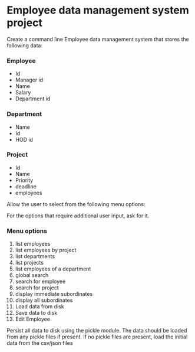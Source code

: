 # Employee data management system project

Create a command line Employee data management system that stores the following data:

### Employee
- Id
- Manager id
- Name
- Salary
- Department id


### Department
- Name
- Id
- HOD id


### Project
- Id 
- Name
- Priority
- deadline
- employees

Allow the user to select from the following menu options: 

For the options that require additional user input, ask for it.

### Menu options
1. list employees
2. list employees by project
3. list departments
4. list projects
5. list employees of a department
6. global search
7. search for employee
8. search for project
9. display immediate subordinates
10. display all subordinates
11. Load data from disk
12. Save data to disk
13. Edit Employee

Persist all data to disk using the pickle module. The data should be loaded from any pickle files if present.
If no pickle files are present, load the initial data from the csv/json files
